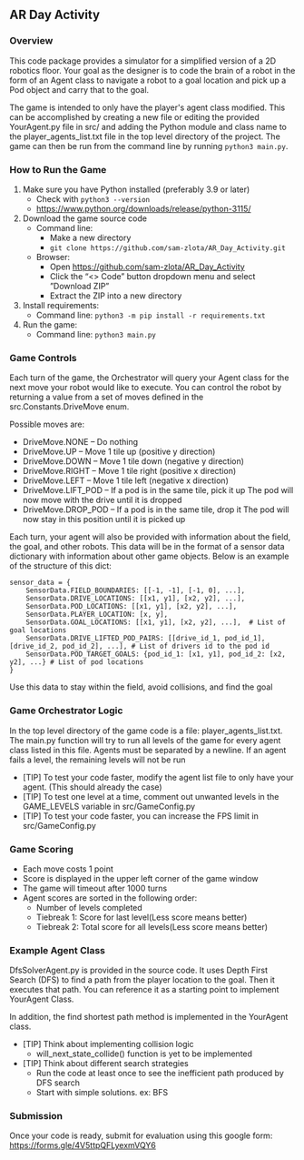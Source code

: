 ## AR Day Activity


### Overview
This code package provides a simulator for a simplified version of a 2D robotics floor. Your goal as the designer is 
to code the brain of a robot in the form of an Agent class to navigate a robot to a goal location and
pick up a Pod object and carry that to the goal.

The game is intended to only have the player's agent class modified. This can be accomplished by creating a new file 
or editing the provided YourAgent.py file in src/ and adding the Python module and class name to the 
player_agents_list.txt file in the top level directory of the project. The game can then be run from the command 
line by running `python3 main.py`.


### How to Run the Game
1. Make sure you have Python installed (preferably 3.9 or later)
   - Check with `python3 --version`
   - https://www.python.org/downloads/release/python-3115/
2. Download the game source code
   - Command line:
     - Make a new directory
     - `git clone https://github.com/sam-zlota/AR_Day_Activity.git`
   - Browser:
     - Open https://github.com/sam-zlota/AR_Day_Activity
     - Click the “<> Code” button dropdown menu and select ”Download ZIP”
     - Extract the ZIP into a new directory
3. Install requirements:
   - Command line: `python3 -m pip install -r requirements.txt`
4. Run the game:
   - Command line: `python3 main.py`


### Game Controls
Each turn of the game, the Orchestrator will query your Agent class for the next move your robot would like to execute. 
You can control the robot by returning a value from a set of moves defined in the src.Constants.DriveMove enum. 

Possible moves are:
- DriveMove.NONE – Do nothing
- DriveMove.UP – Move 1 tile up (positive y direction)
- DriveMove.DOWN – Move 1 tile down (negative y direction)
- DriveMove.RIGHT – Move 1 tile right (positive x direction)
- DriveMove.LEFT – Move 1 tile left (negative x direction)
- DriveMove.LIFT_POD – If a pod is in the same tile, pick it up The pod will now move with the 
  drive until it is dropped
- DriveMove.DROP_POD – If a pod is in the same tile, drop it The pod will now stay in this 
  position until it is picked up

Each turn, your agent will also be provided with information about the field, the goal, and other robots. This data 
will be in the format of a sensor data dictionary with information about other game objects. Below is an example of 
the structure of this dict:


    sensor_data = {
        SensorData.FIELD_BOUNDARIES: [[-1, -1], [-1, 0], ...],
        SensorData.DRIVE_LOCATIONS: [[x1, y1], [x2, y2], ...],
        SensorData.POD_LOCATIONS: [[x1, y1], [x2, y2], ...],
        SensorData.PLAYER_LOCATION: [x, y],
        SensorData.GOAL_LOCATIONS: [[x1, y1], [x2, y2], ...],  # List of goal locations
        SensorData.DRIVE_LIFTED_POD_PAIRS: [[drive_id_1, pod_id_1], [drive_id_2, pod_id_2], ...], # List of drivers id to the pod id
        SensorData.POD_TARGET_GOALS: {pod_id_1: [x1, y1], pod_id_2: [x2, y2], ...} # List of pod locations
    }

Use this data to stay within the field, avoid collisions, and find the goal 

### Game Orchestrator Logic
In the top level directory of the game code is a file: player_agents_list.txt. The main.py function will try to run 
all levels of the game for every agent class listed in this file. Agents must be separated by a newline. If an agent 
fails a level, the remaining levels will not be run
- [TIP] To test your code faster, modify the agent list file to only have your agent. (This should already the case)
- [TIP] To test one level at a time, comment out unwanted levels in the GAME_LEVELS variable in src/GameConfig.py
- [TIP] To test your code faster, you can increase the FPS limit in src/GameConfig.py


### Game Scoring
- Each move costs 1 point
- Score is displayed in the upper left corner of the game window
- The game will timeout after 1000 turns
- Agent scores are sorted in the following order:
  - Number of levels completed
  - Tiebreak 1: Score for last level(Less score means better) 
  - Tiebreak 2: Total score for all levels(Less score means better)
### Example Agent Class
DfsSolverAgent.py is provided in the source code. It uses Depth First Search (DFS) to find a path from the player 
location to the goal. Then it executes that path. You can reference it as a starting point to implement YourAgent Class.

In addition, the find shortest path method is implemented in the YourAgent class.
- [TIP] Think about implementing collision logic
  - will_next_state_collide() function is yet to be implemented
- [TIP] Think about different search strategies
  - Run the code at least once to see the inefficient path produced by DFS search
  - Start with simple solutions. ex: BFS

### Submission
Once your code is ready, submit for evaluation using this google form: https://forms.gle/4V5ttpQFLyexmVQY6
